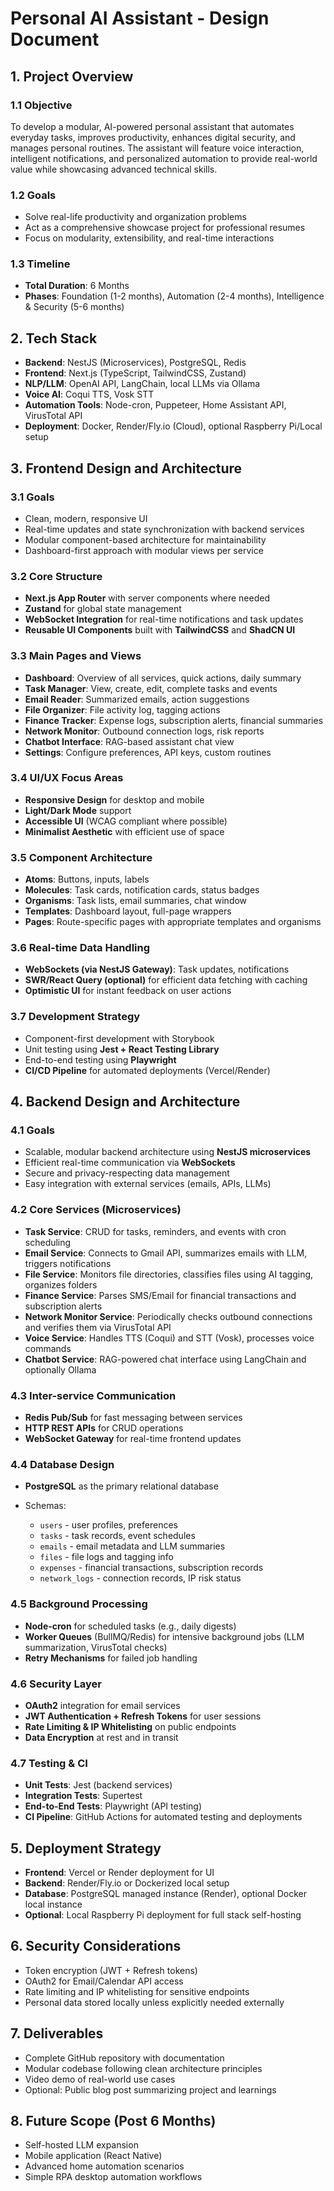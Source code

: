 # Personal AI Assistant - Design Document

## 1. Project Overview

### 1.1 Objective

To develop a modular, AI-powered personal assistant that automates everyday tasks, improves productivity, enhances digital security, and manages personal routines. The assistant will feature voice interaction, intelligent notifications, and personalized automation to provide real-world value while showcasing advanced technical skills.

### 1.2 Goals

* Solve real-life productivity and organization problems
* Act as a comprehensive showcase project for professional resumes
* Focus on modularity, extensibility, and real-time interactions

### 1.3 Timeline

* **Total Duration**: 6 Months
* **Phases**: Foundation (1-2 months), Automation (2-4 months), Intelligence & Security (5-6 months)

## 2. Tech Stack

* **Backend**: NestJS (Microservices), PostgreSQL, Redis
* **Frontend**: Next.js (TypeScript, TailwindCSS, Zustand)
* **NLP/LLM**: OpenAI API, LangChain, local LLMs via Ollama
* **Voice AI**: Coqui TTS, Vosk STT
* **Automation Tools**: Node-cron, Puppeteer, Home Assistant API, VirusTotal API
* **Deployment**: Docker, Render/Fly.io (Cloud), optional Raspberry Pi/Local setup

## 3. Frontend Design and Architecture

### 3.1 Goals

* Clean, modern, responsive UI
* Real-time updates and state synchronization with backend services
* Modular component-based architecture for maintainability
* Dashboard-first approach with modular views per service

### 3.2 Core Structure

* **Next.js App Router** with server components where needed
* **Zustand** for global state management
* **WebSocket Integration** for real-time notifications and task updates
* **Reusable UI Components** built with **TailwindCSS** and **ShadCN UI**

### 3.3 Main Pages and Views

* **Dashboard**: Overview of all services, quick actions, daily summary
* **Task Manager**: View, create, edit, complete tasks and events
* **Email Reader**: Summarized emails, action suggestions
* **File Organizer**: File activity log, tagging actions
* **Finance Tracker**: Expense logs, subscription alerts, financial summaries
* **Network Monitor**: Outbound connection logs, risk reports
* **Chatbot Interface**: RAG-based assistant chat view
* **Settings**: Configure preferences, API keys, custom routines

### 3.4 UI/UX Focus Areas

* **Responsive Design** for desktop and mobile
* **Light/Dark Mode** support
* **Accessible UI** (WCAG compliant where possible)
* **Minimalist Aesthetic** with efficient use of space

### 3.5 Component Architecture

* **Atoms**: Buttons, inputs, labels
* **Molecules**: Task cards, notification cards, status badges
* **Organisms**: Task lists, email summaries, chat window
* **Templates**: Dashboard layout, full-page wrappers
* **Pages**: Route-specific pages with appropriate templates and organisms

### 3.6 Real-time Data Handling

* **WebSockets (via NestJS Gateway)**: Task updates, notifications
* **SWR/React Query (optional)** for efficient data fetching with caching
* **Optimistic UI** for instant feedback on user actions

### 3.7 Development Strategy

* Component-first development with Storybook
* Unit testing using **Jest + React Testing Library**
* End-to-end testing using **Playwright**
* **CI/CD Pipeline** for automated deployments (Vercel/Render)

## 4. Backend Design and Architecture

### 4.1 Goals

* Scalable, modular backend architecture using **NestJS microservices**
* Efficient real-time communication via **WebSockets**
* Secure and privacy-respecting data management
* Easy integration with external services (emails, APIs, LLMs)

### 4.2 Core Services (Microservices)

* **Task Service**: CRUD for tasks, reminders, and events with cron scheduling
* **Email Service**: Connects to Gmail API, summarizes emails with LLM, triggers notifications
* **File Service**: Monitors file directories, classifies files using AI tagging, organizes folders
* **Finance Service**: Parses SMS/Email for financial transactions and subscription alerts
* **Network Monitor Service**: Periodically checks outbound connections and verifies them via VirusTotal API
* **Voice Service**: Handles TTS (Coqui) and STT (Vosk), processes voice commands
* **Chatbot Service**: RAG-powered chat interface using LangChain and optionally Ollama

### 4.3 Inter-service Communication

* **Redis Pub/Sub** for fast messaging between services
* **HTTP REST APIs** for CRUD operations
* **WebSocket Gateway** for real-time frontend updates

### 4.4 Database Design

* **PostgreSQL** as the primary relational database
* Schemas:

  * `users` - user profiles, preferences
  * `tasks` - task records, event schedules
  * `emails` - email metadata and LLM summaries
  * `files` - file logs and tagging info
  * `expenses` - financial transactions, subscription records
  * `network_logs` - connection records, IP risk status

### 4.5 Background Processing

* **Node-cron** for scheduled tasks (e.g., daily digests)
* **Worker Queues** (BullMQ/Redis) for intensive background jobs (LLM summarization, VirusTotal checks)
* **Retry Mechanisms** for failed job handling

### 4.6 Security Layer

* **OAuth2** integration for email services
* **JWT Authentication + Refresh Tokens** for user sessions
* **Rate Limiting & IP Whitelisting** on public endpoints
* **Data Encryption** at rest and in transit

### 4.7 Testing & CI

* **Unit Tests**: Jest (backend services)
* **Integration Tests**: Supertest
* **End-to-End Tests**: Playwright (API testing)
* **CI Pipeline**: GitHub Actions for automated testing and deployments

## 5. Deployment Strategy

* **Frontend**: Vercel or Render deployment for UI
* **Backend**: Render/Fly.io or Dockerized local setup
* **Database**: PostgreSQL managed instance (Render), optional Docker local instance
* **Optional**: Local Raspberry Pi deployment for full stack self-hosting

## 6. Security Considerations

* Token encryption (JWT + Refresh tokens)
* OAuth2 for Email/Calendar API access
* Rate limiting and IP whitelisting for sensitive endpoints
* Personal data stored locally unless explicitly needed externally

## 7. Deliverables

* Complete GitHub repository with documentation
* Modular codebase following clean architecture principles
* Video demo of real-world use cases
* Optional: Public blog post summarizing project and learnings

## 8. Future Scope (Post 6 Months)

* Self-hosted LLM expansion
* Mobile application (React Native)
* Advanced home automation scenarios
* Simple RPA desktop automation workflows

